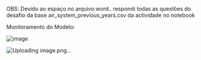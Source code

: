 OBS:  Devido ao espaço no arquivo word..  respondi todas as questões do desafio da base air_system_previous_years.csv  da actividade no  notebook


Monitoramento do Modelo:

![image](https://github.com/user-attachments/assets/2dd7901d-5d06-4f73-87dc-70b15089b722)

 ![Uploading image.png…]()



